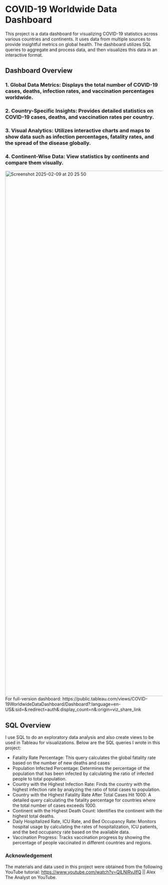 # COVID-19 Worldwide Data Dashboard

This project is a data dashboard for visualizing COVID-19 statistics across various countries and continents. It uses data from multiple sources to provide insightful metrics on global health. The dashboard utilizes SQL queries to aggregate and process data, and then visualizes this data in an interactive format.

## Dashboard Overview
### 1. Global Data Metrics: Displays the total number of COVID-19 cases, deaths, infection rates, and vaccination percentages worldwide.
### 2. Country-Specific Insights: Provides detailed statistics on COVID-19 cases, deaths, and vaccination rates per country.
### 3. Visual Analytics: Utilizes interactive charts and maps to show data such as infection percentages, fatality rates, and the spread of the disease globally.
### 4. Continent-Wise Data: View statistics by continents and compare them visually.

<img width="1680" alt="Screenshot 2025-02-09 at 20 25 50" src="https://github.com/user-attachments/assets/6a6feb45-a641-42d6-8ea4-137ca17f12e0" />
For full-version dashboard: https://public.tableau.com/views/COVID-19WorldwideDataDashboard/Dashboard?:language=en-US&:sid=&:redirect=auth&:display_count=n&:origin=viz_share_link

## SQL Overview
I use SQL to do an exploratory data analysis and also create views to be used in Tableau for visualizations. Below are the SQL queries I wrote in this project:
- Fatality Rate Percentage: This query calculates the global fatality rate based on the number of new deaths and cases
- Population Infected Percentage: Determines the percentage of the population that has been infected by calculating the ratio of infected people to total population.
- Country with the Highest Infection Rate: Finds the country with the highest infection rate by analyzing the ratio of total cases to population.
- Country with the Highest Fatality Rate After Total Cases Hit 1000: A detailed query calculating the fatality percentage for countries where the total number of cases exceeds 1000.
- Continent with the Highest Death Count: Identifies the continent with the highest total deaths.
- Daily Hospitalized Rate, ICU Rate, and Bed Occupancy Rate: Monitors hospital usage by calculating the rates of hospitalization, ICU patients, and the bed occupancy rate based on the available data.
- Vaccination Progress: Tracks vaccination progress by showing the percentage of people vaccinated in different countries and regions.

### Acknowledgement
The materials and data used in this project were obtained from the following YouTube tutorial:
https://www.youtube.com/watch?v=QILNlRvJlfQ || Alex The Analyst on YouTube.
